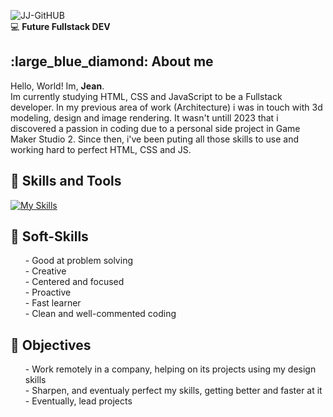 <!--Title Image-->
![JJ-GitHUB](https://github.com/jeanjusten/jeanjusten/assets/156855412/b94a4701-5d61-476f-9642-8de6dd25d262)
<br>:computer: **Future Fullstack DEV** <!--Logo Footer-->
<br>

<!--About me-->
<h2>:large_blue_diamond: About me</h2>
Hello, World! Im, <strong>Jean</strong>.<br>
Im currently studying HTML, CSS and JavaScript to be a Fullstack developer.
In my previous area of work (Architecture) i was in touch with 3d modeling,
design and image rendering. It wasn't untill 2023 that i discovered a passion in
coding due to a personal side project in Game Maker Studio 2. Since then, i've been puting
all those skills to use and working hard to perfect HTML, CSS and JS.
<br>

<!--Skills and Tools-->
**<h2>:large_blue_diamond: Skills and Tools</h2>**
[![My Skills](https://skillicons.dev/icons?i=html,css,js,git,github)](https://skillicons.dev)


<!--Soft-Skills-->
 **<h2>:large_blue_diamond: Soft-Skills</h2>**
<ul>
  <p>
    - Good at problem solving <br>
    - Creative <br>
    - Centered and focused<br>
    - Proactive <br>
    - Fast learner <br>
    - Clean and well-commented coding <br>
    </p>
</ul>

<!--Objectives-->
 **<h2>:large_blue_diamond: Objectives</h2>**
 <ul>
 <p> 
  - Work remotely in a company, helping on its projects using my design skills <br>
  - Sharpen, and eventualy perfect my skills, getting better and faster at it <br>
  - Eventually, lead projects
 </p>
 </ul>
